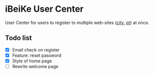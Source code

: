# iBeiKe User Center

User Center for users to register to multiple web-sites ([city](city.ibeike.com), [pt](pt.ibeike.com)) at once.

## Todo list

- [x] Email check on register
- [x] Feature: reset password
- [x] Style of home page
- [ ] Rewrite welcome page